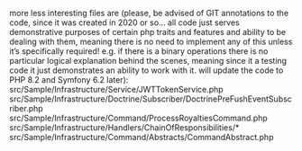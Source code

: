 more less interesting files are (please, be advised of GIT annotations to the code, since it was created in 2020 or so… all code just serves demonstrative purposes of certain php traits and features and ability to be dealing with them, meaning there is no need to implement any of this unless it’s specifically required! e.g. if there is a binary operations there is no particular logical explanation behind the scenes, meaning since it a testing code it just demonstrates an ability to work with it. will update the code to PHP 8.2 and Symfony 6.2 later):
src/Sample/Infrastructure/Service/JWTTokenService.php
src/Sample/Infrastructure/Doctrine/Subscriber/DoctrinePreFushEventSubscriber.php
src/Sample/Infrastructure/Command/ProcessRoyaltiesCommand.php
src/Sample/Infrastructure/Handlers/ChainOfResponsibilities/*
src/Sample/Infrastructure/Command/Abstracts/CommandAbstract.php
